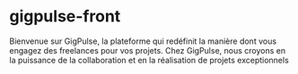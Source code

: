 # gigpulse-front
Bienvenue sur GigPulse, la plateforme qui redéfinit la manière dont vous engagez des freelances pour vos projets. Chez GigPulse, nous croyons en la puissance de la collaboration et en la réalisation de projets exceptionnels
